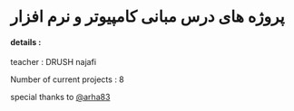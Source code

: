 # پروژه های درس مبانی کامپیوتر و نرم افزار 
#### details :
teacher : DRUSH najafi 

Number of current projects : 8 

special thanks to [@arha83](https://github.com/arha83)

#
